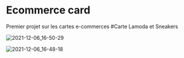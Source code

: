 # Ecommerce card
Premier projet sur les cartes e-commerces
#Carte Lamoda et Sneakers

![2021-12-06_16-50-29](https://user-images.githubusercontent.com/81830567/144857732-98ced811-58f7-4493-abb0-7f643d108832.png)

![2021-12-06_16-48-18](https://user-images.githubusercontent.com/81830567/144857318-e0a8f0dd-e909-4e22-90ef-f996296685a9.png)
